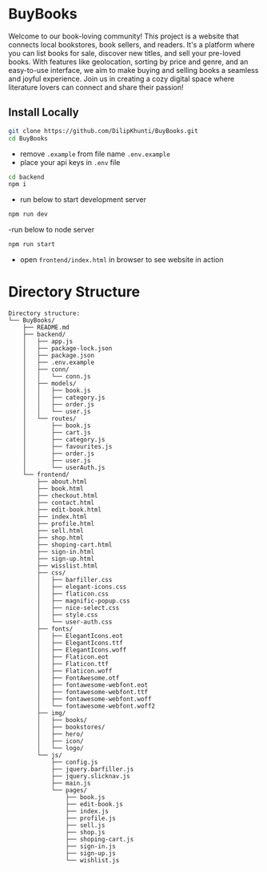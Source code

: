 # BuyBooks

Welcome to our book-loving community! This project is a website that connects local bookstores, book sellers, and readers. It's a platform where you can list books for sale, discover new titles, and sell your pre-loved books. With features like geolocation, sorting by price and genre, and an easy-to-use interface, we aim to make buying and selling books a seamless and joyful experience. Join us in creating a cozy digital space where literature lovers can connect and share their passion!

## Install Locally
```bash
git clone https://github.com/DilipKhunti/BuyBooks.git
cd BuyBooks
```
 - remove `.example` from file name `.env.example`
 - place your api keys in `.env` file

 ```bash
cd backend
npm i
 ```
 - run below to start development server
 ```bash
 npm run dev
 ```
 -run below to node server
 ```bash 
 npm run start
 ```
 - open `frontend/index.html` in browser to see website in action

 # Directory Structure


```plaintext
Directory structure:
└── BuyBooks/
    ├── README.md
    ├── backend/
    │   ├── app.js
    │   ├── package-lock.json
    │   ├── package.json
    │   ├── .env.example
    │   ├── conn/
    │   │   └── conn.js
    │   ├── models/
    │   │   ├── book.js
    │   │   ├── category.js
    │   │   ├── order.js
    │   │   └── user.js
    │   └── routes/
    │       ├── book.js
    │       ├── cart.js
    │       ├── category.js
    │       ├── favourites.js
    │       ├── order.js
    │       ├── user.js
    │       └── userAuth.js
    └── frontend/
        ├── about.html
        ├── book.html
        ├── checkout.html
        ├── contact.html
        ├── edit-book.html
        ├── index.html
        ├── profile.html
        ├── sell.html
        ├── shop.html
        ├── shoping-cart.html
        ├── sign-in.html
        ├── sign-up.html
        ├── wisslist.html
        ├── css/
        │   ├── barfiller.css
        │   ├── elegant-icons.css
        │   ├── flaticon.css
        │   ├── magnific-popup.css
        │   ├── nice-select.css
        │   ├── style.css
        │   └── user-auth.css
        ├── fonts/
        │   ├── ElegantIcons.eot
        │   ├── ElegantIcons.ttf
        │   ├── ElegantIcons.woff
        │   ├── Flaticon.eot
        │   ├── Flaticon.ttf
        │   ├── Flaticon.woff
        │   ├── FontAwesome.otf
        │   ├── fontawesome-webfont.eot
        │   ├── fontawesome-webfont.ttf
        │   ├── fontawesome-webfont.woff
        │   └── fontawesome-webfont.woff2
        ├── img/
        │   ├── books/
        │   ├── bookstores/
        │   ├── hero/
        │   ├── icon/
        │   └── logo/
        └── js/
            ├── config.js
            ├── jquery.barfiller.js
            ├── jquery.slicknav.js
            ├── main.js
            └── pages/
                ├── book.js
                ├── edit-book.js
                ├── index.js
                ├── profile.js
                ├── sell.js
                ├── shop.js
                ├── shoping-cart.js
                ├── sign-in.js
                ├── sign-up.js
                └── wishlist.js

```
